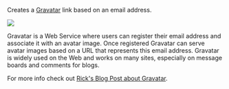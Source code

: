 ﻿Creates a <a href="http://gravatar.com/" target="top">Gravatar</a> link based on an email address. 

![](IMAGES%2Fmisc%2FGravatarImage.png)

Gravatar is a Web Service where users can register their email address and associate it with an avatar image. Once registered Gravatar can serve avatar images based on a URL that represents this email address. Gravatar is widely used on the Web and works on many sites, especially on message boards and comments for blogs.

For more info check out <a href="http://www.west-wind.com/wconnect/weblog/ShowEntry.blog?id=884" target="top">Rick's Blog Post about Gravatar</a>.